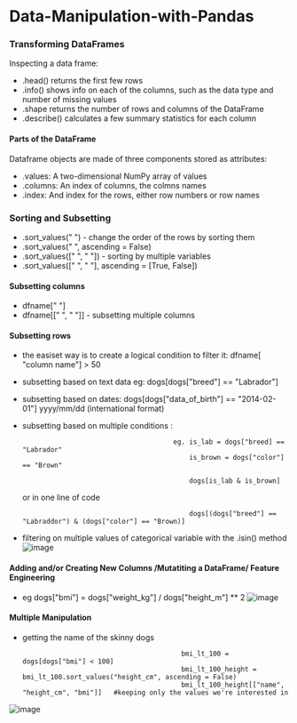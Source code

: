 # Data-Manipulation-with-Pandas

### Transforming DataFrames
Inspecting a data frame: 
- .head() returns the first few rows
- .info() shows info on each of the columns, such as the data type and number of missing values
- .shape returns the number of rows and columns of the DataFrame
- .describe() calculates a few summary statistics for each column

#### Parts of the DataFrame
Dataframe objects are made of three components stored as attributes:
- .values: A two-dimensional NumPy array of values
- .columns: An index of columns, the colmns names
- .index: And index for the rows, either row numbers or row names

### Sorting and Subsetting
- .sort_values(" ") - change the order of the rows by sorting them
- .sort_values(" ", ascending = False) 
- .sort_values([" ", " "]) - sorting by multiple variables
- .sort_values([" ", " "], ascending = [True, False]) 

#### Subsetting columns
- dfname[" "]
- dfname[[" ", " "]] - subsetting multiple columns

#### Subsetting rows 
- the easiset way is to create a logical condition to filter it: dfname[ "column name"] > 50
- subsetting based on text data eg: dogs[dogs["breed"] == "Labrador"]
- subsetting based on dates: dogs[dogs["data_of_birth"] == "2014-02-01"] yyyy/mm/dd (international format)
- subsetting based on multiple conditions : 

                                            eg. is_lab = dogs["breed] == "Labrador" 
                                                is_brown = dogs["color"] == "Brown"
                                                
                                                dogs[is_lab & is_brown]  
  or in one line of code
                                                
                                                dogs[(dogs["breed"] == "Labraddor") & (dogs["color"] == "Brown)]

                                        
- filtering on multiple values of categorical variable with the .isin() method ![image](https://user-images.githubusercontent.com/72341578/151679689-183ce6fd-076d-4ad5-885b-a5432e3990f2.png)

#### Adding and/or Creating New Columns /Mutatiting a DataFrame/ Feature Engineering
- eg dogs["bmi"] = dogs["weight_kg"] / dogs["height_m"] ** 2
![image](https://user-images.githubusercontent.com/72341578/151680614-8c8c1fd2-02a6-4b54-84c5-0c12614f9bb0.png)

#### Multiple Manipulation
- getting the name of the skinny dogs


                                              bmi_lt_100 = dogs[dogs["bmi"] < 100]
                                              bmi_lt_100_height = bmi_lt_100.sort_values("height_cm", ascending = False)
                                              bmi_lt_100_height[["name", "height_cm", "bmi"]]   #keeping only the values we're interested in
                      
                      
![image](https://user-images.githubusercontent.com/72341578/151680714-a20620b4-5c36-4767-987b-77b0b797dfca.png)

